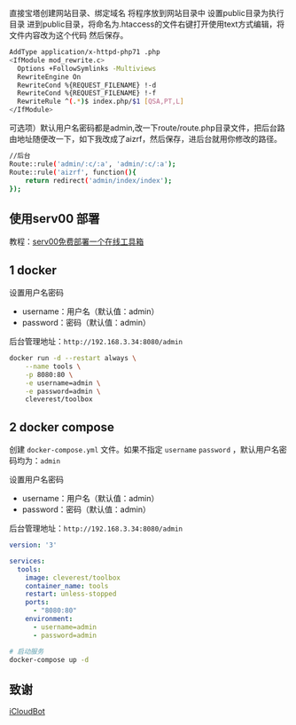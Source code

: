 直接宝塔创建网站目录、绑定域名
将程序放到网站目录中
设置public目录为执行目录
进到public目录，将命名为.htaccess的文件右键打开使用text方式编辑，将文件内容改为这个代码 然后保存。
```bash
AddType application/x-httpd-php71 .php
<IfModule mod_rewrite.c>
  Options +FollowSymlinks -Multiviews
  RewriteEngine On
  RewriteCond %{REQUEST_FILENAME} !-d
  RewriteCond %{REQUEST_FILENAME} !-f
  RewriteRule ^(.*)$ index.php/$1 [QSA,PT,L]
</IfModule>
```
可选项）默认用户名密码都是admin,改一下route/route.php目录文件，把后台路由地址随便改一下，如下我改成了aizrf，然后保存，进后台就用你修改的路径。
```bash
//后台
Route::rule('admin/:c/:a', 'admin/:c/:a');
Route::rule('aizrf', function(){
    return redirect('admin/index/index');
});
```



## 使用serv00 部署
教程：[serv00免费部署一个在线工具箱](https://blog.aizrf.com/p/tool)

## 1 docker

设置用户名密码

- username：用户名（默认值：admin）
- password：密码（默认值：admin）

后台管理地址：`http://192.168.3.34:8080/admin`

```bash
docker run -d --restart always \
	--name tools \
	-p 8080:80 \
	-e username=admin \
	-e password=admin \
	cleverest/toolbox
```



## 2 docker compose

创建 `docker-compose.yml` 文件。如果不指定 `username` `password` ，默认用户名密码均为：`admin` 

设置用户名密码

- username：用户名（默认值：admin）
- password：密码（默认值：admin）

后台管理地址：`http://192.168.3.34:8080/admin`


```yaml
version: '3'

services:
  tools:
    image: cleverest/toolbox
    container_name: tools
    restart: unless-stopped
    ports:
      - "8080:80"
    environment:
      - username=admin
      - password=admin
```

```bash
# 启动服务
docker-compose up -d
```

## 致谢
[iCloudBot](https://github.com/iCloudBot/toolbox)
